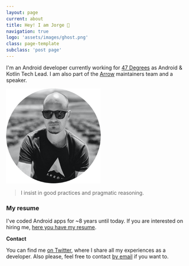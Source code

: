 ```yaml
---
layout: page
current: about
title: Hey! I am Jorge 👋
navigation: true
logo: 'assets/images/ghost.png'
class: page-template
subclass: 'post page'
---
```


I'm an Android developer currently working for [47 Degrees](https://www.47deg.com) as Android & Kotlin Tech Lead. I am also part of the [Arrow](https://arrow-kt.io) maintainers team and a speaker.

<img src="../assets/images/portrait.png" alt="My portrait pic" style="width:256px;height:256px">

> I insist in good practices and pragmatic reasoning.

### My resume

I've coded Android apps for ~8 years until today. If you are interested on hiring me, [here you have my resume](https://drive.google.com/file/d/1lP9-WnJIUdAi3XIsG8tjlb241A6vXgDS/view?usp=sharing).

**Contact**

You can find me [on Twitter](https://www.twitter.com/JorgeCastilloPR), where I share all my experiences as a developer. Also please, feel free to contact [by email](mailto:jorge.castillo.prz@gmail.com) if you want to.

